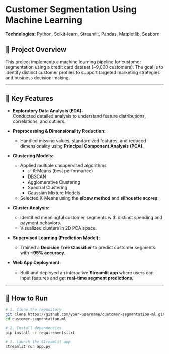 # Customer Segmentation Using Machine Learning

**Technologies:** Python, Scikit-learn, Streamlit, Pandas, Matplotlib, Seaborn

## 📌 Project Overview

This project implements a machine learning pipeline for customer segmentation using a credit card dataset (~9,000 customers). The goal is to identify distinct customer profiles to support targeted marketing strategies and business decision-making.

---

## 🧠 Key Features

- **Exploratory Data Analysis (EDA):**  
  Conducted detailed analysis to understand feature distributions, correlations, and outliers.

- **Preprocessing & Dimensionality Reduction:**  
  - Handled missing values, standardized features, and reduced dimensionality using **Principal Component Analysis (PCA)**.

- **Clustering Models:**  
  - Applied multiple unsupervised algorithms:  
    - ✅ K-Means (best performance)  
    - DBSCAN  
    - Agglomerative Clustering  
    - Spectral Clustering  
    - Gaussian Mixture Models  
  - Selected K-Means using the **elbow method** and **silhouette scores**.

- **Cluster Analysis:**  
  - Identified meaningful customer segments with distinct spending and payment behaviors.  
  - Visualized clusters in 2D PCA space.

- **Supervised Learning (Prediction Model):**  
  - Trained a **Decision Tree Classifier** to predict customer segments with **~95% accuracy**.

- **Web App Deployment:**  
  - Built and deployed an interactive **Streamlit app** where users can input features and get **real-time segment predictions**.

---

## 🚀 How to Run

```bash
# 1. Clone the repository
git clone https://github.com/your-username/customer-segmentation-ml.git
cd customer-segmentation-ml

# 2. Install dependencies
pip install -r requirements.txt

# 3. Launch the Streamlit app
streamlit run app.py
